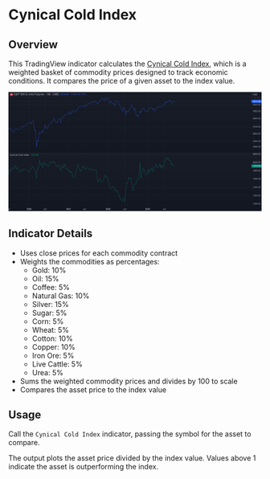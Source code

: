 # Cynical Cold Index 

## Overview

This TradingView indicator calculates the [Cynical Cold Index](https://www.tradingview.com/script/7jya0bKN-Cynical-Cold-Index/), which is a weighted basket of commodity prices designed to track economic conditions. It compares the price of a given asset to the index value. 

![screenshoot](screenshot.png)

## Indicator Details

- Uses close prices for each commodity contract
- Weights the commodities as percentages:
  - Gold: 10%
  - Oil: 15%
  - Coffee: 5%
  - Natural Gas: 10% 
  - Silver: 15%
  - Sugar: 5%
  - Corn: 5%
  - Wheat: 5%
  - Cotton: 10%     
  - Copper: 10%
  - Iron Ore: 5%
  - Live Cattle: 5%
  - Urea: 5% 
- Sums the weighted commodity prices and divides by 100 to scale
- Compares the asset price to the index value

## Usage

Call the `Cynical Cold Index` indicator, passing the symbol for the asset to compare.

The output plots the asset price divided by the index value. Values above 1 indicate the asset is outperforming the index.